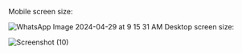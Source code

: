 Mobile screen size:

 
 ![WhatsApp Image 2024-04-29 at 9 15 31 AM](https://github.com/HimanshuSingh9532/TO-DO-LIST-/assets/115028608/5696b2c4-3630-4dac-a6ec-2585276284c8)
 Desktop screen size:


 
 ![Screenshot (10)](https://github.com/HimanshuSingh9532/TO-DO-LIST-/assets/115028608/7cba6584-7793-4ad1-b709-dda23a99e9a6)
